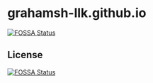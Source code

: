 # grahamsh-llk.github.io

[![FOSSA Status](https://app.fossa.com/api/projects/git%2Bgithub.com%2FGrahamSH-LLK%2Fgrahamsh-llk.github.io.svg?type=shield)](https://app.fossa.com/projects/git%2Bgithub.com%2FGrahamSH-LLK%2Fgrahamsh-llk.github.io?ref=badge_shield)

## License

[![FOSSA Status](https://app.fossa.com/api/projects/git%2Bgithub.com%2FGrahamSH-LLK%2Fgrahamsh-llk.github.io.svg?type=large)](https://app.fossa.com/projects/git%2Bgithub.com%2FGrahamSH-LLK%2Fgrahamsh-llk.github.io?ref=badge_large)

